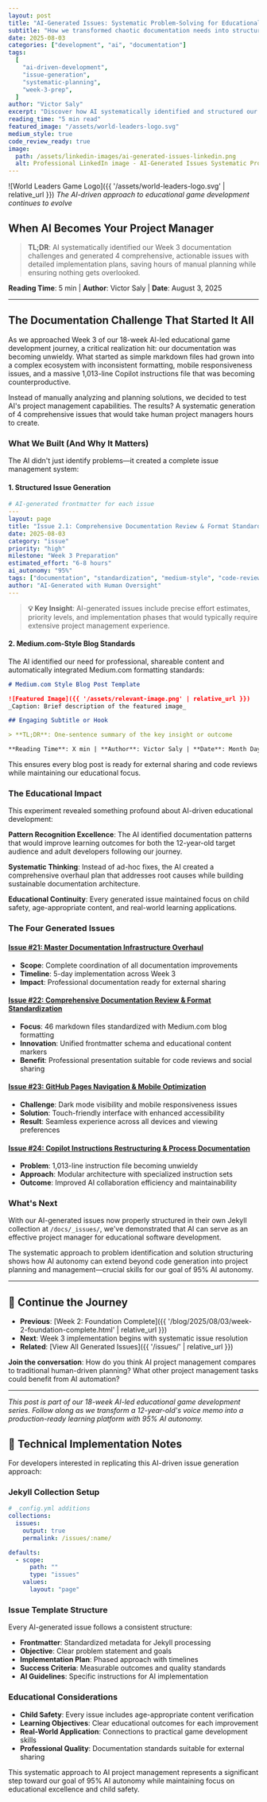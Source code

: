 ```yaml
---
layout: post
title: "AI-Generated Issues: Systematic Problem-Solving for Educational Game Development"
subtitle: "How we transformed chaotic documentation needs into structured, actionable issues before Week 3"
date: 2025-08-03
categories: ["development", "ai", "documentation"]
tags:
  [
    "ai-driven-development",
    "issue-generation",
    "systematic-planning",
    "week-3-prep",
  ]
author: "Victor Saly"
excerpt: "Discover how AI systematically identified and structured our Week 3 documentation challenges into actionable issues, demonstrating the power of AI-driven project management in educational software development."
reading_time: "5 min read"
featured_image: "/assets/world-leaders-logo.svg"
medium_style: true
code_review_ready: true
image:
  path: /assets/linkedin-images/ai-generated-issues-linkedin.png
  alt: Professional LinkedIn image - AI-Generated Issues Systematic Problem-Solving
---
```


![World Leaders Game Logo]({{ '/assets/world-leaders-logo.svg' | relative_url }})
_The AI-driven approach to educational game development continues to evolve_

## When AI Becomes Your Project Manager

> **TL;DR**: AI systematically identified our Week 3 documentation challenges and generated 4 comprehensive, actionable issues with detailed implementation plans, saving hours of manual planning while ensuring nothing gets overlooked.

**Reading Time**: 5 min | **Author**: Victor Saly | **Date**: August 3, 2025

---

## The Documentation Challenge That Started It All

As we approached Week 3 of our 18-week AI-led educational game development journey, a critical realization hit: our documentation was becoming unwieldy. What started as simple markdown files had grown into a complex ecosystem with inconsistent formatting, mobile responsiveness issues, and a massive 1,013-line Copilot instructions file that was becoming counterproductive.

Instead of manually analyzing and planning solutions, we decided to test AI's project management capabilities. The results? A systematic generation of 4 comprehensive issues that would take human project managers hours to create.

### What We Built (And Why It Matters)

The AI didn't just identify problems—it created a complete issue management system:

#### 1. **Structured Issue Generation**

```yaml
# AI-generated frontmatter for each issue
---
layout: page
title: "Issue 2.1: Comprehensive Documentation Review & Format Standardization"
date: 2025-08-03
category: "issue"
priority: "high"
milestone: "Week 3 Preparation"
estimated_effort: "6-8 hours"
ai_autonomy: "95%"
tags: ["documentation", "standardization", "medium-style", "code-review"]
author: "AI-Generated with Human Oversight"
---
```

> **💡 Key Insight**: AI-generated issues include precise effort estimates, priority levels, and implementation phases that would typically require extensive project management experience.

#### 2. **Medium.com-Style Blog Standards**

The AI identified our need for professional, shareable content and automatically integrated Medium.com formatting standards:

```markdown
# Medium.com Style Blog Post Template

![Featured Image]({{ '/assets/relevant-image.png' | relative_url }})
_Caption: Brief description of the featured image_

## Engaging Subtitle or Hook

> **TL;DR**: One-sentence summary of the key insight or outcome

**Reading Time**: X min | **Author**: Victor Saly | **Date**: Month Day, Year
```

This ensures every blog post is ready for external sharing and code reviews while maintaining our educational focus.

### The Educational Impact

This experiment revealed something profound about AI-driven educational development:

**Pattern Recognition Excellence**: The AI identified documentation patterns that would improve learning outcomes for both the 12-year-old target audience and adult developers following our journey.

**Systematic Thinking**: Instead of ad-hoc fixes, the AI created a comprehensive overhaul plan that addresses root causes while building sustainable documentation architecture.

**Educational Continuity**: Every generated issue maintained focus on child safety, age-appropriate content, and real-world learning applications.

### The Four Generated Issues

#### [Issue #21: Master Documentation Infrastructure Overhaul](https://github.com/victorsaly/WorldLeadersGame/issues/21)

- **Scope**: Complete coordination of all documentation improvements
- **Timeline**: 5-day implementation across Week 3
- **Impact**: Professional documentation ready for external sharing

#### [Issue #22: Comprehensive Documentation Review & Format Standardization](https://github.com/victorsaly/WorldLeadersGame/issues/22)

- **Focus**: 46 markdown files standardized with Medium.com blog formatting
- **Innovation**: Unified frontmatter schema and educational content markers
- **Benefit**: Professional presentation suitable for code reviews and social sharing

#### [Issue #23: GitHub Pages Navigation & Mobile Optimization](https://github.com/victorsaly/WorldLeadersGame/issues/23)

- **Challenge**: Dark mode visibility and mobile responsiveness issues
- **Solution**: Touch-friendly interface with enhanced accessibility
- **Result**: Seamless experience across all devices and viewing preferences

#### [Issue #24: Copilot Instructions Restructuring & Process Documentation](https://github.com/victorsaly/WorldLeadersGame/issues/24)

- **Problem**: 1,013-line instruction file becoming unwieldy
- **Approach**: Modular architecture with specialized instruction sets
- **Outcome**: Improved AI collaboration efficiency and maintainability

### What's Next

With our AI-generated issues now properly structured in their own Jekyll collection at `/docs/_issues/`, we've demonstrated that AI can serve as an effective project manager for educational software development.

The systematic approach to problem identification and solution structuring shows how AI autonomy can extend beyond code generation into project planning and management—crucial skills for our goal of 95% AI autonomy.

---

## 🔗 Continue the Journey

- **Previous**: [Week 2: Foundation Complete]({{ '/blog/2025/08/03/week-2-foundation-complete.html' | relative_url }})
- **Next**: Week 3 implementation begins with systematic issue resolution
- **Related**: [View All Generated Issues]({{ '/issues/' | relative_url }})

**Join the conversation**: How do you think AI project management compares to traditional human-driven planning? What other project management tasks could benefit from AI automation?

---

_This post is part of our 18-week AI-led educational game development series. Follow along as we transform a 12-year-old's voice memo into a production-ready learning platform with 95% AI autonomy._

## 🎯 Technical Implementation Notes

For developers interested in replicating this AI-driven issue generation approach:

### Jekyll Collection Setup

```yaml
# _config.yml additions
collections:
  issues:
    output: true
    permalink: /issues/:name/

defaults:
  - scope:
      path: ""
      type: "issues"
    values:
      layout: "page"
```

### Issue Template Structure

Every AI-generated issue follows a consistent structure:

- **Frontmatter**: Standardized metadata for Jekyll processing
- **Objective**: Clear problem statement and goals
- **Implementation Plan**: Phased approach with timelines
- **Success Criteria**: Measurable outcomes and quality standards
- **AI Guidelines**: Specific instructions for AI implementation

### Educational Considerations

- **Child Safety**: Every issue includes age-appropriate content verification
- **Learning Objectives**: Clear educational outcomes for each improvement
- **Real-World Application**: Connections to practical game development skills
- **Professional Quality**: Documentation standards suitable for external sharing

This systematic approach to AI project management represents a significant step toward our goal of 95% AI autonomy while maintaining focus on educational excellence and child safety.
